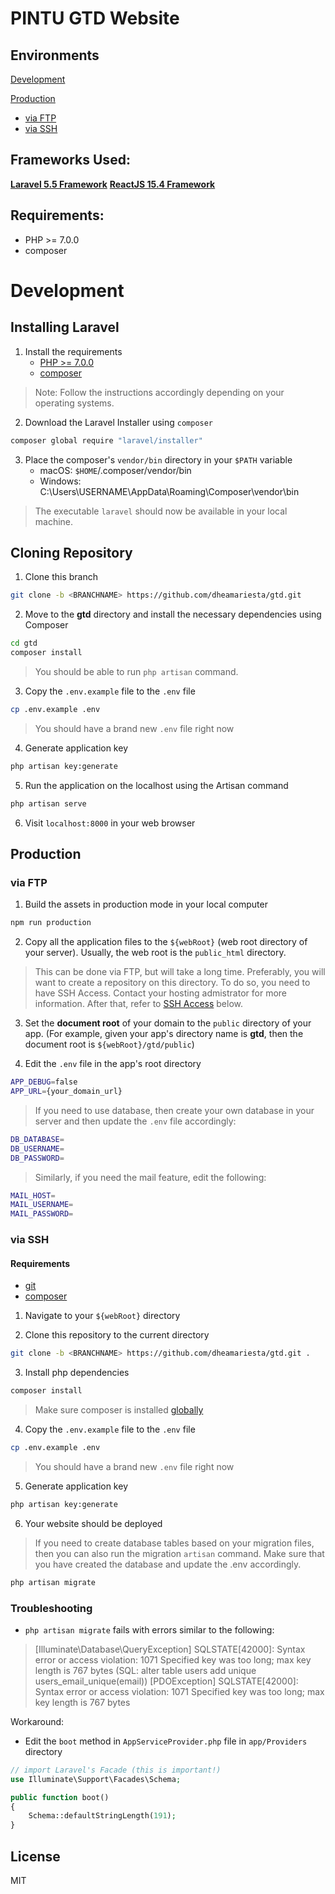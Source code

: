 # PINTU GTD Website

## Environments
[Development](#Development)

[Production](#Production)
  - [via FTP](#via-ftp)
  - [via SSH](#via-ssh)

## Frameworks Used:
**[Laravel 5.5 Framework](https://laravel.com/docs/5.5)**
**[ReactJS 15.4 Framework](https://reactjs.org/)**

## Requirements:
* PHP >= 7.0.0
* composer

# Development
## Installing Laravel
1. Install the requirements
	* [PHP >= 7.0.0](http://php.net/downloads.php) 
	* [composer](https://getcomposer.org/doc/00-intro.md)
> Note: Follow the instructions accordingly depending on your operating systems.

2. Download the Laravel Installer using `composer`
```sh
composer global require "laravel/installer"
```

3. Place the composer's `vendor/bin` directory in your `$PATH` variable
	* macOS: `$HOME`/.composer/vendor/bin
	* Windows: C:\Users\USERNAME\AppData\Roaming\Composer\vendor\bin
> The executable `laravel` should now be available in your local machine.

## Cloning Repository
1. Clone this branch
```sh
git clone -b <BRANCHNAME> https://github.com/dheamariesta/gtd.git
```

2. Move to the **gtd** directory and install the necessary dependencies using Composer
```sh
cd gtd
composer install
```
> You should be able to run `php artisan` command.

3. Copy the `.env.example` file to the `.env` file
```sh
cp .env.example .env
```
> You should have a brand new `.env` file right now

4. Generate application key
```sh
php artisan key:generate
```

5. Run the application on the localhost using the Artisan command
```sh
php artisan serve
```

6. Visit `localhost:8000` in your web browser


## Production

### via FTP
1. Build the assets in production mode in your local computer
```sh
npm run production
```

2. Copy all the application files to the `${webRoot}` (web root directory of your server). Usually, the web root is the `public_html` directory.

> This can be done via FTP, but will take a long time. Preferably, you will want to create a repository on this directory. To do so, you need to have SSH Access. Contact your hosting admistrator for more information. After that, refer to [SSH Access](#via-ssh) below.


3. Set the **document root** of your domain to the `public` directory of your app. (For example, given your app's directory name is **gtd**, then the document root is `${webRoot}/gtd/public`)

4. Edit the `.env` file in the app's root directory
```sh
APP_DEBUG=false
APP_URL={your_domain_url}
```

> If you need to use database, then create your own database in your server and then update the `.env` file accordingly:
```sh
DB_DATABASE=
DB_USERNAME=
DB_PASSWORD=
```

> Similarly, if you need the mail feature, edit the following:
```sh
MAIL_HOST=
MAIL_USERNAME=
MAIL_PASSWORD=
```

### via SSH
#### Requirements
- [git](https://git-scm.com/downloads)
- [composer](https://getcomposer.org/)

1. Navigate to your `${webRoot}` directory

2. Clone this repository to the current directory
```sh
git clone -b <BRANCHNAME> https://github.com/dheamariesta/gtd.git .
```

3. Install php dependencies
```sh
composer install
```

> Make sure composer is installed [globally](https://getcomposer.org/doc/00-intro.md#globally)

4. Copy the `.env.example` file to the `.env` file
```sh
cp .env.example .env
```
> You should have a brand new `.env` file right now

5. Generate application key
```sh
php artisan key:generate
``` 

6. Your website should be deployed

> If you need to create database tables based on your migration files, then you can also run the migration `artisan` command. Make sure that you have created the database and update the .env accordingly.
```sh
php artisan migrate
```


### Troubleshooting
- `php artisan migrate` fails with errors similar to the following:
> [Illuminate\Database\QueryException] 
> SQLSTATE[42000]: Syntax error or access violation: 1071 Specified key was too long; max key length is 767 bytes (SQL: alter table users add unique users_email_unique(email))
> [PDOException] 
>SQLSTATE[42000]: Syntax error or access violation: 1071 Specified key was too long; max key length is 767 bytes 

Workaround:
- Edit the `boot` method in `AppServiceProvider.php` file in `app/Providers` directory 

```php
// import Laravel's Facade (this is important!)
use Illuminate\Support\Facades\Schema;

public function boot()
{
    Schema::defaultStringLength(191);
}
```


License
----

MIT
